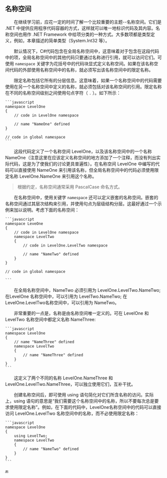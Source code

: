 ## 名称空间

&emsp;&emsp;在继续学习前，应花一定的时间了解一个比较重要的主题--名称空间。它们是 .NET 中提供应用程序代码容器的方式，这样就可以唯一地标识代码及其内容。名称空间也用作 .NET Framework 中给项分类的一种方式。大多数项都是类型定义，例如，本章描述的简单类型（System.Int32 等）。

&emsp;&emsp;默认情况下，C#代码包含在全局名称空间中，这意味着对于包含在这段代码中的项，全局名称空间中的其他代码只要通过名称进行引用，就可以访问它们。可使用 `namespace` 关键字为花括号中的代码块显式定义名称空间。如果在该名称空间代码的外部使用名称空间中的名称，就必须写出该名称空间中的限定名称。

&emsp;&emsp;限定名称包括它所有的分层信息。这意味着，如果一个名称空间中的代码需要使用在另一个名称空间中定义的名称，就必须包括对该名称空间的引用。限定名称在不同的名称空间级别之间使用句点字符（ `.` ）。如下所示：

    ```javascript
    namespace LevelOne
    {
        // code in LevelOne namespace

        // name "NameOne" defined
    }

    // code in global namespace
    ```

&emsp;&emsp;这段代码定义了一个名称空间 LevelOne，以及该名称空间中的一个名称 NameOne（注意这里在应该定义名称空间的地方添加了一个注释，而没有列出实际代码，这是为了使我们的讨论更具普遍性）。在名称空间 LevelOne 中编写的代码可以直接使用 NameOne 来引用该名称，但全局名称空间中的代码必须使用限定名称 LevelOne.NameOne 来引用这个名称。

> 根据约定，名称空间通常采用 PascalCase 命名方式。

&emsp;&emsp;在名称空间中，使用关键字 `namespace` 还可以定义嵌套的名称空间。嵌套的名称空间通过其层次结构来引用，并使用句点为层级结构分层。这最好通过一个示例来加以说明。考虑下面的名称空间：

    ```javascript
    namespace LeveOne
    {
        // code in LevelOne namespace
        namespace LevelTwo
        {
            // code in LevelOne.LevelTwo namespace

            // name "NameTwo" defined
        }
    }

    // code in global namespace

    ```

&emsp;&emsp;在全局名称空间中，NameTwo 必须引用为 LevelOne.LevelTwo.NameTwo; 在LevelOne 名称空间中，可以引用为 LevelTwo.NameTwo; 在LevelOne.LevelTwo名称空间中，可以引用为 NameTwo。

&emsp;&emsp;非常重要的一点是，名称是由名称空间唯一定义的。可在 LevelOne 和 LevelTwo 名称空间中都定义名称 NameThree:

    ```javascript
    namespace LevelOne
    {
        // name "NameThree" defined
        namespace LevelTwo
        {
            // name "NameThree" defined
        }
    }
    ```

&emsp;&emsp;这定义了两个不同的名称 LevelOne.NameThree 和 LevelOne.LevelTwo.NameThree，可以独立使用它们，互补干扰。

&emsp;&emsp;创建名称空间后，即可使用 using 语句简化对它们所含名称的访问。实际上，using 语句的意思是“我们需要这个名称空间中的名称，所以不要每次总是要求使用限定名称”。例如，在下面的代码中，LevelOne名称空间中的代码可以直接访问 LevelOne.LevelTwo 名称空间中的名称，而不必使用限定名称：

    ```javascript
    namespace LevelOne
    {
        using LevelTwo;
        namespace LevelTwo
        {
            // name "NameTwo" defined
        }
    }
    ```







🔚

